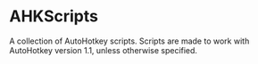 # AHKScripts
A collection of AutoHotkey scripts.
Scripts are made to work with AutoHotkey version 1.1, unless otherwise specified.
